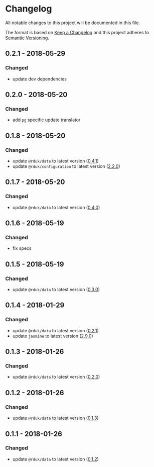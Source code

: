 # Changelog
All notable changes to this project will be documented in this file.

The format is based on [Keep a Changelog](http://keepachangelog.com/en/1.0.0/)
and this project adheres to [Semantic Versioning](http://semver.org/spec/v2.0.0.html).

## 0.2.1 - 2018-05-29
### Changed
- update dev dependencies

## 0.2.0 - 2018-05-20
### Changed
- add `pg` specific update translator

## 0.1.8 - 2018-05-20
### Changed
- update `@rduk/data` to latest version ([0.4.1](https://github.com/rd-uk/rduk-data/releases/tag/v0.4.1))
- update `@rduk/configuration` to latest version ([2.2.0](https://github.com/rd-uk/rduk-configuration/releases/tag/2.2.0))

## 0.1.7 - 2018-05-20
### Changed
- update `@rduk/data` to latest version ([0.4.0](https://github.com/rd-uk/rduk-data/releases/tag/v0.4.0))

## 0.1.6 - 2018-05-19
### Changed
- fix specs

## 0.1.5 - 2018-05-19
### Changed
- update `@rduk/data` to latest version ([0.3.0](https://github.com/rd-uk/rduk-data/releases/tag/0.3.0))

## 0.1.4 - 2018-01-29
### Changed
- update `@rduk/data` to latest version ([0.2.1](https://github.com/rd-uk/rduk-data/releases/tag/0.2.1))
- update `jasmine` to latest version ([2.9.0](https://github.com/jasmine/jasmine/releases/tag/v2.9.0))

## 0.1.3 - 2018-01-26
### Changed
- update `@rduk/data` to latest version ([0.2.0](https://github.com/rd-uk/rduk-data/releases/tag/0.2.0))

## 0.1.2 - 2018-01-26
### Changed
- update `@rduk/data` to latest version ([0.1.3](https://github.com/rd-uk/rduk-data/releases/tag/0.1.3))

## 0.1.1 - 2018-01-26
### Changed
- update `@rduk/data` to latest version ([0.1.2](https://github.com/rd-uk/rduk-data/releases/tag/0.1.2))
